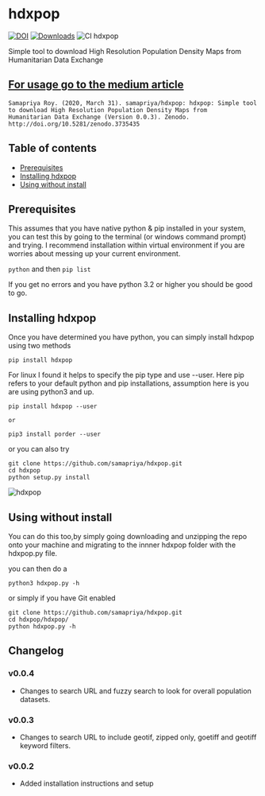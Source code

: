# hdxpop

[![DOI](https://zenodo.org/badge/DOI/10.5281/zenodo.3735435.svg)](https://doi.org/10.5281/zenodo.3735435)
[![Downloads](https://pepy.tech/badge/hdxpop/month)](https://pepy.tech/project/hdxpop/month)
![CI hdxpop](https://github.com/samapriya/hdxpop/workflows/CI%20hdxpop/badge.svg)

Simple tool to download High Resolution Population Density Maps from Humanitarian Data Exchange

## [For usage go to the medium article](https://medium.com/@samapriyaroy/community-datasets-in-google-earth-engine-an-experiment-b72daa474819)

```
Samapriya Roy. (2020, March 31). samapriya/hdxpop: hdxpop: Simple tool to download High Resolution Population Density Maps from
Humanitarian Data Exchange (Version 0.0.3). Zenodo. http://doi.org/10.5281/zenodo.3735435
```

## Table of contents
* [Prerequisites](#prerequisites)
* [Installing hdxpop](#installing-hdxpop)
* [Using without install](#using-without-install)

## Prerequisites
This assumes that you have native python & pip installed in your system, you can test this by going to the terminal (or windows command prompt) and trying. I recommend installation within virtual environment if you are worries about messing up your current environment.

```python``` and then ```pip list```

If you get no errors and you have python 3.2 or higher you should be good to go.

## Installing hdxpop
Once you have determined you have python, you can simply install hdxpop using two methods

```
pip install hdxpop
```

For linux I found it helps to specify the pip type and use --user. Here pip refers to your default python and pip installations, assumption here is you are using python3 and up.

```
pip install hdxpop --user

or

pip3 install porder --user
```

or you can also try

```
git clone https://github.com/samapriya/hdxpop.git
cd hdxpop
python setup.py install
```

![hdxpop](https://user-images.githubusercontent.com/6677629/75043238-be6a9780-548d-11ea-9b3e-d7a4824ca8fc.png)


## Using without install
You can do this too,by simply going downloading and unzipping the repo onto your machine and migrating to the innner hdxpop folder with the hdxpop.py file.

you can then do a

```
python3 hdxpop.py -h
```

or simply if you have Git enabled

```
git clone https://github.com/samapriya/hdxpop.git
cd hdxpop/hdxpop/
python hdxpop.py -h
```

## Changelog

### v0.0.4
- Changes to search URL and fuzzy search to look for overall population datasets.

### v0.0.3
- Changes to search URL to include geotif, zipped only, goetiff and geotiff keyword filters.

### v0.0.2
- Added installation instructions and setup
